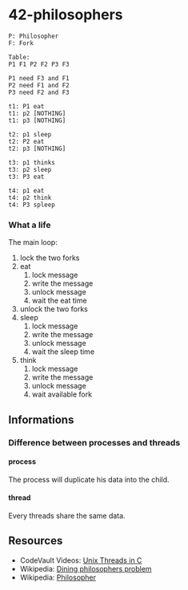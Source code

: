 # 42-philosophers

```draw
P: Philosopher
F: Fork

Table:
P1 F1 P2 F2 P3 F3

P1 need F3 and F1
P2 need F1 and F2
P3 need F2 and F3

t1: P1 eat
t1: p2 [NOTHING]
t1: p3 [NOTHING]

t2: p1 sleep
t2: P2 eat
t2: p3 [NOTHING]

t3: p1 thinks
t3: p2 sleep
t3: P3 eat

t4: p1 eat
t4: p2 think
t4: P3 spleep
```

### What a life

The main loop:

1. lock the two forks
2. eat
   1. lock message
   2. write the message
   3. unlock message
   4. wait the eat time
3. unlock the two forks
4. sleep
   1. lock message
   2. write the message
   3. unlock message
   4. wait the sleep time
5. think
   1. lock message
   2. write the message
   3. unlock message
   4. wait available fork

## Informations

### Difference between processes and threads

#### process

The process will duplicate his data into the child.

#### thread

Every threads share the same data.

## Resources

* CodeVault Videos: [Unix Threads in C](https://youtube.com/playlist?list=PLfqABt5AS4FmuQf70psXrsMLEDQXNkLq2)
* Wikipedia: [Dining philosophers problem](https://en.wikipedia.org/wiki/Dining_philosophers_problem)
* Wikipedia: [Philosopher](https://en.wikipedia.org/wiki/Philosopher)
